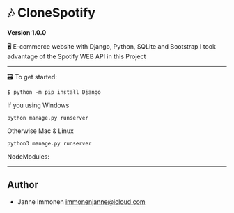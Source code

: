 # 🎶 CloneSpotify

**Version 1.0.0**

🖥 E-commerce website with Django, Python, SQLite and Bootstrap
I took advantage of the Spotify WEB API in this Project

---

🗃 To get started:
```
$ python -m pip install Django
```
If you using Windows
```
python manage.py runserver
```
Otherwise Mac & Linux
```
python3 manage.py runserver
```
NodeModules:

---

## Author

- Janne Immonen <immonenjanne@icloud.com>
